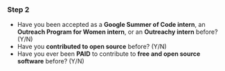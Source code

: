 
### **Step 2**
- Have you been accepted as a **Google Summer of Code intern**, an **Outreach Program for Women intern**, or an **Outreachy intern** before? (Y/N)
- Have you **contributed to open source** before? (Y/N)
- Have you ever been **PAID** to contribute to **free and open source software** before? (Y/N)
